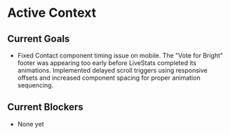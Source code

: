 # Active Context

## Current Goals

- Fixed Contact component timing issue on mobile. The "Vote for Bright" footer was appearing too early before LiveStats completed its animations. Implemented delayed scroll triggers using responsive offsets and increased component spacing for proper animation sequencing.

## Current Blockers

- None yet